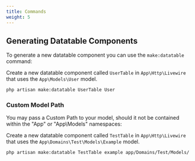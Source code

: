 ```yaml
---
title: Commands
weight: 5
---
```


## Generating Datatable Components

To generate a new datatable component you can use the `make:datatable` command:

Create a new datatable component called `UserTable` in `App\Http\Livewire` that uses the `App\Models\User` model.

```bash
php artisan make:datatable UserTable User
```

### Custom Model Path

You may pass a Custom Path to your model, should it not be contained within the "App" or "App\Models" namespaces:

Create a new datatable component called `TestTable` in `App\Http\Livewire` that uses the `App\Domains\Test\Models\Example` model.

```bash
php artisan make:datatable TestTable example app/Domains/Test/Models/
```
